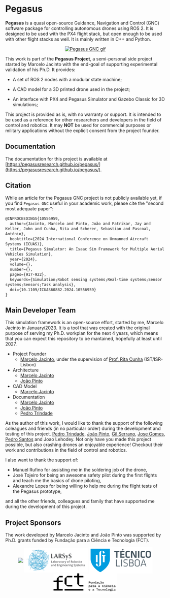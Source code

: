 # Pegasus

**Pegasus** is a quasi open-source Guidance, Navigation and Control (GNC) software package for controlling autonomous drones using ROS 2. 
It is designed to be used with the PX4 flight stack, but open enough to be used with other flight stacks as well. It is mainly written in C++ and Python.

<p align = "center">
  <a href="https://youtu.be/_11OCFwf_GE" target="_blank"><img src="docs/_static/formation.gif" alt="Pegasus GNC gif"/></a>
</p>

This work is part of the **Pegasus Project**, a semi-personal side project started by Marcelo Jacinto with the end-goal of supporting experimental validation of his Ph.D. It provides:

- A set of ROS 2 nodes with a modular state machine;

- A CAD model for a 3D printed drone used in the project;

- An interface with PX4 and Pegasus Simulator and Gazebo Classic for 3D simulations;

This project is provided as is, with no warranty or support. It is intended to be used as a reference for other researchers and developers in the field of control and robotics. It may **NOT**
be used for commercial purposes or military applications without the explicit consent from the project founder.

## Documentation

The documentation for this project is available at [https://pegasusresearch.github.io/pegasus/](https://pegasusresearch.github.io/pegasus/).

## Citation

While an article for the Pegasus GNC project is not publicly available yet, if you find ``Pegasus GNC`` useful in your academic work, please cite the "second most adequate paper":
```
@INPROCEEDINGS{10556959,
  author={Jacinto, Marcelo and Pinto, João and Patrikar, Jay and Keller, John and Cunha, Rita and Scherer, Sebastian and Pascoal, António},
  booktitle={2024 International Conference on Unmanned Aircraft Systems (ICUAS)}, 
  title={Pegasus Simulator: An Isaac Sim Framework for Multiple Aerial Vehicles Simulation}, 
  year={2024},
  volume={},
  number={},
  pages={917-922},
  keywords={Simulation;Robot sensing systems;Real-time systems;Sensor systems;Sensors;Task analysis},
  doi={10.1109/ICUAS60882.2024.10556959}
}
```

## Main Developer Team

This simulation framework is an open-source effort, started by me, Marcelo Jacinto in January/2023. It is a tool that was created with the original purpose of serving my Ph.D. workplan for the next 4 years, which means that you can expect this repository to be mantained, hopefully at least until 2027.

* Project Founder
	* [Marcelo Jacinto](https://github.com/MarceloJacinto), under the supervision of <u>Prof. Rita Cunha</u> (IST/ISR-Lisbon)
* Architecture
  * [Marcelo Jacinto](https://github.com/MarceloJacinto)
  * [João Pinto](https://github.com/jschpinto)
* CAD Model
  * [Marcelo Jacinto](https://github.com/MarceloJacinto)
* Documentation
  * [Marcelo Jacinto](https://github.com/MarceloJacinto)
  * [João Pinto](https://github.com/jschpinto)
  * [Pedro Trindade](https://scholar.google.com/citations?hl=pt-PT&user=eFG-wQ0AAAAJ)

As the author of this work, I would like to thank the support of the following coleagues and friends (in no particular order) during the development and testing of this project.
[Pedro Trindade](https://scholar.google.com/citations?hl=pt-PT&user=eFG-wQ0AAAAJ), [João Pinto](https://github.com/jschpinto), [Gil Serrano](https://scholar.google.com/citations?hl=pt-PT&user=h_6XghgAAAAJ), [Jose Gomes](https://scholar.google.com/citations?hl=pt-PT&user=PECAagsAAAAJ), [Pedro Santos](https://scholar.google.com/citations?hl=pt-PT&user=HOhIHJAAAAAJ) and Joao Lehodey. Not only have you made this project possible, but also crashing drones an enjoyable experience! Checkout their work and contributions in the field of control and robotics.

I also want to thank the support of:

* Manuel Rufino for assisting me in the soldering job of the drone, 
* José Tojeiro for being an awesome safety pilot during the first flights and teach me the basics of drone piloting,
* Alexandre Lopes for being willing to help me during the flight tests of the Pegasus prototype,

and all the other friends, colleagues and family that have supported me during the development of this project.

 
## Project Sponsors
The work developed by Marcelo Jacinto and João Pinto was supported by Ph.D. grants funded by Fundação para a Ciência e Tecnologia (FCT).

<p float="left" align="center">
  <img src="docs/_static/logo_isr.png" width="200" align="center"/> 
  <img src="docs/_static/larsys_logo.png" width="200" align="center"/> 
  <img src="docs/_static/ist_logo.png" width="200" align="center"/> 
  <img src="docs/_static/logo_fct.png" width="200" align="center"/> 
</p>